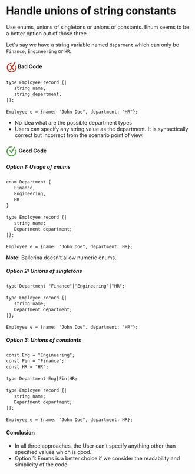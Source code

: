 # Handle unions of string constants

Use enums, unions of singletons or unions of constants. Enum seems to be a better option out of those three.

Let's say we have a string variable named `deparment` which can only be  `Finance`, `Engineering` or `HR`.

<h4><img align="center" height="30" src="../img/BadCode.png"> Bad Code</h4>

```bal
type Employee record {|
   string name;
   string department;
|};
 
Employee e = {name: "John Doe", department: "HR"};
```
 
- No idea what are the possible department types
- Users can specify any string value as the department. It is syntactically correct but incorrect from the scenario point of view. 

<h4><img align="center" height="30" src="../img/GoodCode.png"> Good Code</h4>

<h5>Option 1: Usage of enums </h5>

```bal
enum Department {
   Finance,
   Engineering,
   HR
}
 
type Employee record {|
   string name;
   Department department;
|};
 
Employee e = {name: "John Doe", department: HR};
```

**Note:** Ballerina doesn’t allow numeric enums.
	

<h5>Option 2: Unions of singletons</h5>

```bal
type Department "Finance"|"Engineering"|"HR";
 
type Employee record {|
   string name;
   Department department;
|};
 
Employee e = {name: "John Doe", department: "HR"};
```
 
<h5>Option 3: Unions of constants</h5>

```bal
const Eng = "Engineering";
const Fin = "Finance";
const HR = "HR";
 
type Department Eng|Fin|HR;
 
type Employee record {|
   string name;
   Department department;
|};
 
Employee e = {name: "John Doe", department: HR};
```

<h4>Conclusion</h4>

- In all three approaches, the User can’t specify anything other than specified values which is good.
- Option 1: Enums is a better choice if we consider the readability and simplicity of the code.
